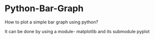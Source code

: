 # Python-Bar-Graph

How to plot a simple bar graph using python?

It can be done by using a module- matplotlib and its submodule pyplot
